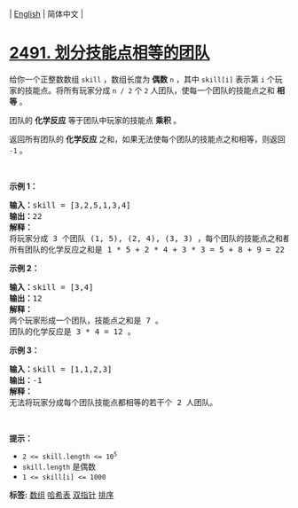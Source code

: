 | [English](README_EN.md) | 简体中文 |

# [2491. 划分技能点相等的团队](https://leetcode.cn/problems/divide-players-into-teams-of-equal-skill)
<p>给你一个正整数数组 <code>skill</code> ，数组长度为 <strong>偶数</strong> <code>n</code> ，其中 <code>skill[i]</code> 表示第 <code>i</code> 个玩家的技能点。将所有玩家分成 <code>n / 2</code> 个 <code>2</code> 人团队，使每一个团队的技能点之和 <strong>相等</strong> 。</p>

<p>团队的 <strong>化学反应</strong> 等于团队中玩家的技能点 <strong>乘积</strong> 。</p>

<p>返回所有团队的 <strong>化学反应</strong> 之和，如果无法使每个团队的技能点之和相等，则返回 <code>-1</code> 。</p>

<p>&nbsp;</p>

<p><strong>示例 1：</strong></p>

<pre>
<strong>输入：</strong>skill = [3,2,5,1,3,4]
<strong>输出：</strong>22
<strong>解释：</strong>
将玩家分成 3 个团队 (1, 5), (2, 4), (3, 3) ，每个团队的技能点之和都是 6 。
所有团队的化学反应之和是 1 * 5 + 2 * 4 + 3 * 3 = 5 + 8 + 9 = 22 。
</pre>

<p><strong>示例 2：</strong></p>

<pre>
<strong>输入：</strong>skill = [3,4]
<strong>输出：</strong>12
<strong>解释：</strong>
两个玩家形成一个团队，技能点之和是 7 。
团队的化学反应是 3 * 4 = 12 。
</pre>

<p><strong>示例 3：</strong></p>

<pre>
<strong>输入：</strong>skill = [1,1,2,3]
<strong>输出：</strong>-1
<strong>解释：</strong>
无法将玩家分成每个团队技能点都相等的若干个 2 人团队。
</pre>

<p>&nbsp;</p>

<p><strong>提示：</strong></p>

<ul>
	<li><code>2 &lt;= skill.length &lt;= 10<sup>5</sup></code></li>
	<li><code>skill.length</code> 是偶数</li>
	<li><code>1 &lt;= skill[i] &lt;= 1000</code></li>
</ul>

**标签:**  [数组](https://leetcode.cn/tag/array) [哈希表](https://leetcode.cn/tag/hash-table) [双指针](https://leetcode.cn/tag/two-pointers) [排序](https://leetcode.cn/tag/sorting) 